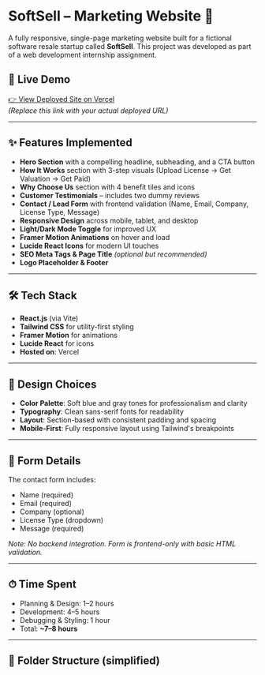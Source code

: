 # SoftSell – Marketing Website 🚀

A fully responsive, single-page marketing website built for a fictional software resale startup called **SoftSell**. This project was developed as part of a web development internship assignment.

## 🔗 Live Demo

[👉 View Deployed Site on Vercel](https://intern-project-lilac.vercel.app/)  
*(Replace this link with your actual deployed URL)*

---

## ✨ Features Implemented

- **Hero Section** with a compelling headline, subheading, and a CTA button
- **How It Works** section with 3-step visuals (Upload License → Get Valuation → Get Paid)
- **Why Choose Us** section with 4 benefit tiles and icons
- **Customer Testimonials** – includes two dummy reviews
- **Contact / Lead Form** with frontend validation (Name, Email, Company, License Type, Message)
- **Responsive Design** across mobile, tablet, and desktop
- **Light/Dark Mode Toggle** for improved UX
- **Framer Motion Animations** on hover and load
- **Lucide React Icons** for modern UI touches
- **SEO Meta Tags & Page Title** *(optional but recommended)*
- **Logo Placeholder & Footer**

---

## 🛠️ Tech Stack

- **React.js** (via Vite)
- **Tailwind CSS** for utility-first styling
- **Framer Motion** for animations
- **Lucide React** for icons
- **Hosted on**: Vercel

---

## 🧠 Design Choices

- **Color Palette**: Soft blue and gray tones for professionalism and clarity
- **Typography**: Clean sans-serif fonts for readability
- **Layout**: Section-based with consistent padding and spacing
- **Mobile-First**: Fully responsive layout using Tailwind's breakpoints

---

## 📩 Form Details

The contact form includes:
- Name (required)
- Email (required)
- Company (optional)
- License Type (dropdown)
- Message (required)

*Note: No backend integration. Form is frontend-only with basic HTML validation.*

---

## ⏱ Time Spent

- Planning & Design: 1–2 hours  
- Development: 4–5 hours  
- Debugging & Styling: 1 hour  
- Total: **~7–8 hours**

---

## 📁 Folder Structure (simplified)


